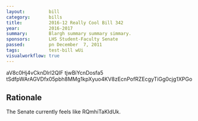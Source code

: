 ```yaml
---
layout:         bill
category:       bills
title:          2016-12 Really Cool Bill 342
year:           2016-2017
summary:        Blargh summary summary simmary.
sponsors:       LHS Student-Faculty Senate
passed:         pn December  7, 2011
tags:           test-bill wUi
visualworkflow: true
---
```



aV8c0Hj4vCknDlrI2QIF tjwBiYcnDosfa5 tSdfpWArAGVDfx05pbh8MMg1kpXyuo4KV8zEcnPofRZEcgyTiGg0cjg1XPGo 




Rationale
---------
The Senate currently feels like RQmhiTaKIdUk.
